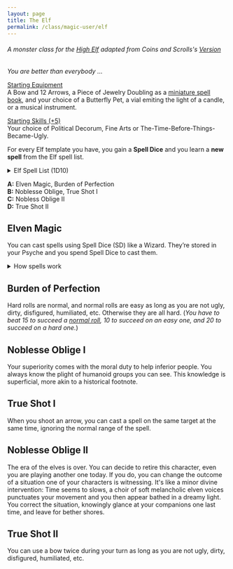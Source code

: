 ```yaml
---
layout: page
title: The Elf
permalink: /class/magic-user/elf
---
```


###### A monster class for the [High Elf](/monsters/elf-high) adapted from Coins and Scrolls's [Version](https://coinsandscrolls.blogspot.com/2017/05/osr-elves-and-elf-wizards.html)

_You are better than everybody ..._

<ins>Starting Equipment</ins><br>
A Bow and 12 Arrows, a Piece of Jewelry Doubling as a [miniature spell book](https://goblinpunch.blogspot.com/2016/09/the-perfect-languages-of-elves.html), and your choice of a Butterfly Pet, a vial emiting the light of a candle, or a musical instrument.

<ins>Starting Skills (+5)</ins><br>
Your choice of Political Decorum, Fine Arts or The-Time-Before-Things-Became-Ugly.

For every Elf template you have, you gain a **Spell Dice** and you learn a **new spell** from the Elf spell list.

<details markdown="1">
<summary>Elf Spell List (1D10)</summary>
1. [Beautify](/2020/11/13/beautify)
1. [Doom Foretold](/2020/11/13/doom-foretold/)
1. [Druidcraft](/2020/11/13/druidcraft)
1. [Empathic Vessel](/2020/11/13/empathic-vessel)
1. [Floral Salvage](/2020/11/13/floral-salvage)
1. [Gleam](/2020/11/12/gleam/)
1. [Illusion of Youth](/2020/11/12/illusion-of-youth)
1. [Moon Lust](/2020/11/13/moon-lust/)
1. [Old Rune](/2020/11/13/old-rune)
1. [Speak with Birds](/2020/11/13/speak-with-birds)
</details>

**A:** Elven Magic, Burden of Perfection<br>
**B:** Noblesse Oblige, True Shot I<br>
**C:** Nobless Oblige II<br>
**D:** True Shot II<br>

## Elven Magic
You can cast spells using Spell Dice (SD) like a Wizard. They’re stored in your Psyche and you spend Spell Dice to cast them.

<details markdown="1">
<summary>How spells work</summary>
<ins>Casting a Spell</ins><br>
<ins>Spell Dice (SD)</ins><br>
You get 1 per Elf template. They are D6s.

Whenever you cast a spell, you choose how many SD to invest into it. The result of the spell depends on the number of [dice] and their [sum].

If a SD rolls a 1, 2 or 3, you don’t lose it. Otherwise, you lose it until you get a night of sleep. You can’t cast without SD.

Every time you roll doubles you get closer to *Catastrophe*.

<ins>Catastrophe</ins><br>
Every time you roll doubles you gain 1 *Doom Point*. Roll a D20. If you roll equal to or below your doom score, you trigger a [catastrophe](/list/spell-catastrophe). These might end your wizardly career.
</details>

## Burden of Perfection
Hard rolls are normal, and normal rolls are easy as long as you are not ugly, dirty, disfigured, humiliated, etc. Otherwise they are all hard. 
(*You have to beat 15 to succeed a [normal roll](/2020/11/09/base-rules/), 10 to succeed on an easy one, and 20 to succeed on a hard one.*)

## Noblesse Oblige I
Your superiority comes with the moral duty to help inferior people. You always know the plight of humanoid groups you can see. This knowledge is superficial, more akin to a historical footnote.

## True Shot I
When you shoot an arrow, you can cast a spell on the same target at the same time, ignoring the normal range of the spell.

## Noblesse Oblige II
The era of the elves is over. You can decide to retire this character, even you are playing another one today. If you do, you can change the outcome of a situation one of your characters is witnessing. It's like a minor divine intervention: Time seems to slows, a choir of soft melancholic elven voices punctuates your movement and you then appear bathed in a dreamy light. You correct the situation, knowingly glance at your companions one last time, and leave for bether shores.

## True Shot II
You can use a bow twice during your turn as long as you are not ugly, dirty, disfigured, humiliated, etc.
